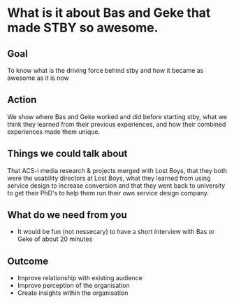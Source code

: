 # What is it about Bas and Geke that made STBY so awesome.

## Goal

To know what is the driving force behind stby and how it became as awesome as it is now

## Action

We show where Bas and Geke worked and did before starting stby, what we think they learned from their previous experiences, and how their combined experiences made them unique.  

## Things we could talk about

That ACS-i media research & projects merged with Lost Boys, that they both were the usability directors at Lost Boys, what they learned from using service design to increase conversion and that they went back to university to get their PhD's to help them run their own service design company.

## What do we need from you

* It would be fun (not nessecary) to have a short interview with Bas or Geke of about 20 minutes

## Outcome

* Improve relationship with existing audience
* Improve perception of the organisation
* Create insights within the organisation
